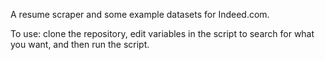 A resume scraper and some example datasets for Indeed.com.

To use: clone the repository, edit variables in the script to search for what you want, and then run the script.
